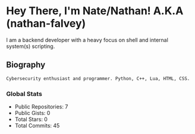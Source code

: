 # Hey There, I'm Nate/Nathan! A.K.A (nathan-falvey)
I am a backend developer with a heavy focus on shell and internal system(s) scripting.
## Biography
```bash
Cybersecurity enthusiast and programmer. Python, C++, Lua, HTML, CSS. 
```
### Global Stats
* Public Repositories: 7
* Public Gists: 0
* Total Stars: 0
* Total Commits: 45
